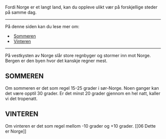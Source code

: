 Fordi Norge er et langt land, kan du oppleve ulikt vær på forskjellige steder på samme dag.

---

På denne siden kan du lese mer om:

-    [Sommeren](https://app.norskkunnskap.no/pensum/rtehtr/zrt6e2/vfbgnh#sommeren)
-    [Vinteren](https://app.norskkunnskap.no/pensum/rtehtr/zrt6e2/vfbgnh#vinteren)

---

På vestkysten av Norge slår store regnbyger og stormer inn mot Norge. Bergen er den byen hvor det kanskje regner mest. 

## SOMMEREN

Om sommeren er det som regel 15-25 grader i sør-Norge. Noen ganger kan det være opptil 30 grader. Er det minst 20 grader gjennom en hel natt, kaller vi det tropenatt.

## VINTEREN

Om vinteren er det som regel mellom -10 grader og +10 grader.
[[06 Dette er Norge]]

